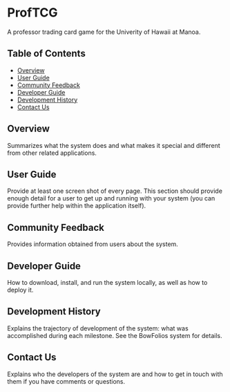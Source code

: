 # ProfTCG
A professor trading card game for the Univerity of Hawaii at Manoa.

## Table of Contents
- [Overview](#overview)
- [User Guide](#user-guide)
- [Community Feedback](#community-feedback)
- [Developer Guide](#developer-guide)
- [Development History](#development-history)
- [Contact Us](#contact-us)

## Overview
Summarizes what the system does and what makes it special and different from other related applications.

## User Guide
Provide at least one screen shot of every page. This section should provide enough detail for a user to get up and running with your system (you can provide further help within the application itself).

## Community Feedback
Provides information obtained from users about the system.

## Developer Guide
How to download, install, and run the system locally, as well as how to deploy it.

## Development History
Explains the trajectory of development of the system: what was accomplished during each milestone. See the BowFolios system for details.

## Contact Us
Explains who the developers of the system are and how to get in touch with them if you have comments or questions.
